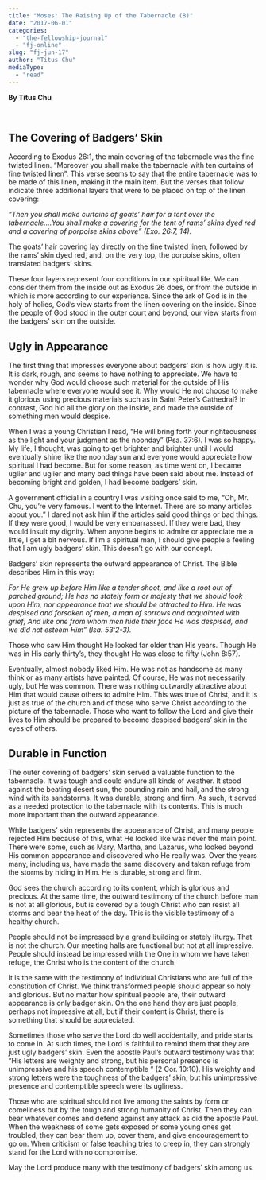 ```yaml
---
title: "Moses: The Raising Up of the Tabernacle (8)"
date: "2017-06-01"
categories: 
  - "the-fellowship-journal"
  - "fj-online"
slug: "fj-jun-17"
author: "Titus Chu"
mediaType: 
  - "read"
---
```


**By Titus Chu**

 

## **The Covering of Badgers’ Skin**

According to Exodus 26:1, the main covering of the tabernacle was the fine twisted linen. “Moreover you shall make the tabernacle with ten curtains of fine twisted linen”. This verse seems to say that the entire tabernacle was to be made of this linen, making it the main item. But the verses that follow indicate three additional layers that were to be placed on top of the linen covering:

_“Then you shall make curtains of goats’ hair for a tent over the tabernacle....You shall make a covering for the tent of rams’ skins dyed red and a covering of porpoise skins above” (Exo. 26:7, 14)._

The goats’ hair covering lay directly on the fine twisted linen, followed by the rams’ skin dyed red, and, on the very top, the porpoise skins, often translated badgers’ skins.

These four layers represent four conditions in our spiritual life. We can consider them from the inside out as Exodus 26 does, or from the outside in which is more according to our experience. Since the ark of God is in the holy of holies, God’s view starts from the linen covering on the inside. Since the people of God stood in the outer court and beyond, our view starts from the badgers’ skin on the outside.

 

## **Ugly in Appearance**

The first thing that impresses everyone about badgers’ skin is how ugly it is. It is dark, rough, and seems to have nothing to appreciate. We have to wonder why God would choose such material for the outside of His tabernacle where everyone would see it. Why would He not choose to make it glorious using precious materials such as in Saint Peter’s Cathedral? In contrast, God hid all the glory on the inside, and made the outside of something men would despise.

When I was a young Christian I read, “He will bring forth your righteousness as the light and your judgment as the noonday” (Psa. 37:6). I was so happy. My life, I thought, was going to get brighter and brighter until I would eventually shine like the noonday sun and everyone would appreciate how spiritual I had become. But for some reason, as time went on, I became uglier and uglier and many bad things have been said about me. Instead of becoming bright and golden, I had become badgers’ skin.

A government official in a country I was visiting once said to me, “Oh, Mr. Chu, you’re very famous. I went to the Internet. There are so many articles about you.” I dared not ask him if the articles said good things or bad things. If they were good, I would be very embarrassed. If they were bad, they would insult my dignity. When anyone begins to admire or appreciate me a little, I get a bit nervous. If I’m a spiritual man, I should give people a feeling that I am ugly badgers’ skin. This doesn’t go with our concept.

Badgers’ skin represents the outward appearance of Christ. The Bible describes Him in this way:

_For He grew up before Him like a tender shoot, and like a root out of parched ground; He has no stately form or majesty that we should look upon Him, nor appearance that we should be attracted to Him. He was despised and forsaken of men, a man of sorrows and acquainted with grief; And like one from whom men hide their face He was despised, and we did not esteem Him” (Isa. 53:2-3)._

Those who saw Him thought He looked far older than His years. Though He was in His early thirty’s, they thought He was close to fifty (John 8:57).

Eventually, almost nobody liked Him. He was not as handsome as many think or as many artists have painted. Of course, He was not necessarily ugly, but He was common. There was nothing outwardly attractive about Him that would cause others to admire Him. This was true of Christ, and it is just as true of the church and of those who serve Christ according to the picture of the tabernacle. Those who want to follow the Lord and give their lives to Him should be prepared to become despised badgers’ skin in the eyes of others.

 

## **Durable in Function**

The outer covering of badgers’ skin served a valuable function to the tabernacle. It was tough and could endure all kinds of weather. It stood against the beating desert sun, the pounding rain and hail, and the strong wind with its sandstorms. It was durable, strong and firm. As such, it served as a needed protection to the tabernacle with its contents. This is much more important than the outward appearance.

While badgers’ skin represents the appearance of Christ, and many people rejected Him because of this, what He looked like was never the main point. There were some, such as Mary, Martha, and Lazarus, who looked beyond His common appearance and discovered who He really was. Over the years many, including us, have made the same discovery and taken refuge from the storms by hiding in Him. He is durable, strong and firm.

God sees the church according to its content, which is glorious and precious. At the same time, the outward testimony of the church before man is not at all glorious, but is covered by a tough Christ who can resist all storms and bear the heat of the day. This is the visible testimony of a healthy church.

People should not be impressed by a grand building or stately liturgy. That is not the church. Our meeting halls are functional but not at all impressive. People should instead be impressed with the One in whom we have taken refuge, the Christ who is the content of the church.

It is the same with the testimony of individual Christians who are full of the constitution of Christ. We think transformed people should appear so holy and glorious. But no matter how spiritual people are, their outward appearance is only badger skin. On the one hand they are just people, perhaps not impressive at all, but if their content is Christ, there is something that should be appreciated.

Sometimes those who serve the Lord do well accidentally, and pride starts to come in. At such times, the Lord is faithful to remind them that they are just ugly badgers’ skin. Even the apostle Paul’s outward testimony was that “His letters are weighty and strong, but his personal presence is unimpressive and his speech contemptible “ (2 Cor. 10:10). His weighty and strong letters were the toughness of the badgers’ skin, but his unimpressive presence and contemptible speech were its ugliness.

Those who are spiritual should not live among the saints by form or comeliness but by the tough and strong humanity of Christ. Then they can bear whatever comes and defend against any attack as did the apostle Paul. When the weakness of some gets exposed or some young ones get troubled, they can bear them up, cover them, and give encouragement to go on. When criticism or false teaching tries to creep in, they can strongly stand for the Lord with no compromise.

May the Lord produce many with the testimony of badgers’ skin among us.

